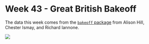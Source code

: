 # Week 43 - Great British Bakeoff

The data this week comes from the [`bakeoff` package](https://bakeoff.netlify.app/) from Alison Hill, Chester Ismay, and Richard Iannone.


![](Tidy-Tuesday-2022-Week43.png)